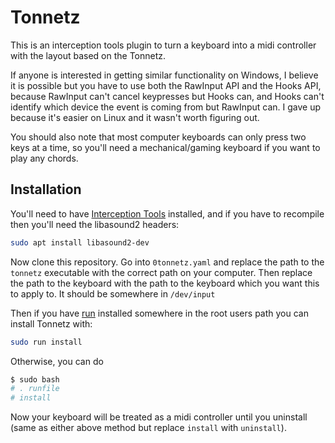 # Tonnetz

This is an interception tools plugin to turn a keyboard into a midi controller
with the layout based on the Tonnetz.

If anyone is interested in getting similar functionality on Windows, I believe
it is possible but you have to use both the RawInput API and the Hooks API,
because RawInput can't cancel keypresses but Hooks can, and Hooks can't identify
which device the event is coming from but RawInput can. I gave up because it's
easier on Linux and it wasn't worth figuring out.

You should also note that most computer keyboards can only press two keys at a
time, so you'll need a mechanical/gaming keyboard if you want to play any
chords.

## Installation

You'll need to have
[Interception Tools](https://gitlab.com/interception/linux/tools) installed,
and if you have to recompile then you'll need the libasound2 headers:

```bash
sudo apt install libasound2-dev
```

Now clone this repository. Go into `0tonnetz.yaml` and replace the path to the
`tonnetz` executable with the correct path on your computer. Then replace the
path to the keyboard with the path to the keyboard which you want this to apply
to. It should be somewhere in `/dev/input`

Then if you have [run](https://github.com/akriegman/run) installed somewhere in the root
users path you can install Tonnetz with:

```bash
sudo run install
```

Otherwise, you can do

```bash
$ sudo bash
# . runfile
# install
```

Now your keyboard will be treated as a midi controller until you uninstall (same
as either above method but replace `install` with `uninstall`).
